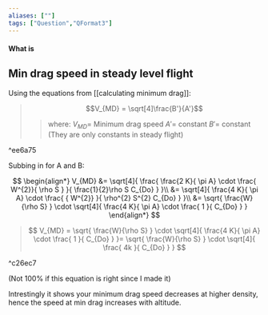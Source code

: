 ```yaml
---
aliases: [""]
tags: ["Question","QFormat3"]
---
```


#### What is
## Min drag speed in steady level flight
Using the equations from [[calculating minimum drag]]:

> $$V_{MD} = \sqrt[4]\frac{B'}{A'}$$ 
>> where:
>> $V_{MD}=$  Minimum drag speed
>> $A'=$ constant
>> $B'=$ constant
>> (They are only constants in steady flight)

^ee6a75

Subbing in for A and B:

$$ \begin{align*}
V_{MD} &= \sqrt[4]{  \frac{ \frac{2 K}{ \pi A} \cdot \frac{ W^{2}}{ \rho S } }{ \frac{1}{2}\rho S C_{Do} }   }\\
&= \sqrt[4]{ \frac{4 K}{ \pi A} \cdot \frac{ { W^{2}} }{ \rho^{2} S^{2} C_{Do} }   }\\
&= \sqrt{ \frac{W}{\rho S} } \cdot \sqrt[4]{ \frac{4 K}{ \pi A} \cdot \frac{ 1 }{ C_{Do} }   }
\end{align*} $$

> $$ V_{MD} = \sqrt{ \frac{W}{\rho S} } \cdot \sqrt[4]{ \frac{4 K}{ \pi A} \cdot \frac{ 1 }{ C_{Do} }   }= \sqrt{ \frac{W}{\rho S} } \cdot \sqrt[4]{  \frac{ 4k }{ C_{Do} }   } $$

^c26ec7

(Not 100% if this equation is right since I made it)

Intrestingly it shows your minimum drag speed decreases at higher density, hence the speed at min drag increases with altitude.

